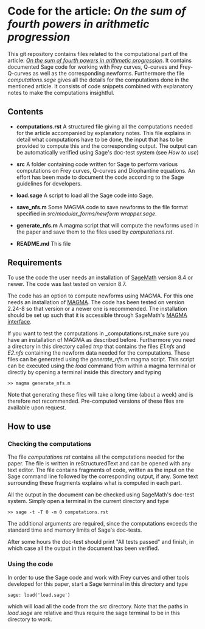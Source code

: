 # Code for the article: _On the sum of fourth powers in arithmetic progression_

This git repository contains files related to the computational part
of the article: [_On the sum of fourth powers in arithmetic
progression_](https://arxiv.org/abs/1907.12351). It contains
documented Sage code for working with Frey curves, Q-curves and
Frey-Q-curves as well as the corresponding newforms. Furthermore the
file _computations.sage_ gives all the details for the computations
done in the mentioned article. It consists of code snippets combined
with explanatory notes to make the computations insightful.

## Contents

* **computations.rst** A structured file giving all the computations
  needed for the article accompanied by explanatory notes. This file
  explains in detail what computations have to be done, the input that
  has to be provided to compute this and the corresponding output. The
  output can be automatically verified using Sage's doc-test system
  (see _How to use_)

* **src** A folder containing code written for Sage to perform various
  computations on Frey curves, Q-curves and Diophantine equations. An
  effort has been made to document the code according to the Sage
  guidelines for developers.

* **load.sage** A script to load all the Sage code into Sage.
  
* **save\_nfs.m** Some MAGMA code to save newforms to the file format
  specified in _src/modular\_forms/newform wrapper.sage_.
  
* **generate\_nfs.m** A magma script that will compute the newforms
  used in the paper and save them to the files used by _computations.rst_.
  
* **README.md** This file

## Requirements

To use the code the user needs an installation of
[SageMath](http://www.sagemath.org/) version 8.4 or newer.  The code
was last tested on version 8.7.

The code has an option to compute newforms using MAGMA. For this one
needs an installation of
[MAGMA](http://magma.maths.usyd.edu.au/magma/). The code has been
tested on version 2.24-8 so that version or a newer one is
recommended. The installation should be set up such that it is
accessible through SageMath's [MAGMA
interface](http://doc.sagemath.org/html/en/reference/interfaces/sage/interfaces/magma.html).

If you want to test the computations in _computations.rst_make sure
you have an installation of MAGMA as described before. Furthermore you
need a directory in this directory called _tmp_ that contains the
files _E1.nfs_ and _E2.nfs_ containing the newform data needed for the
computations. These files can be generated using the _generate\_nfs.m_
magma script. This script can be executed using the _load_ command
from within a magma terminal or directly by opening a terminal inside
this directory and typing

    >> magma generate_nfs.m

Note that generating these files will take a long time (about a week)
and is therefore not recommended. Pre-computed versions of these files
are available upon request.

## How to use

### Checking the computations

The file _computations.rst_ contains all the computations needed for
the paper. The file is written in reStructuredText and can be opened
with any text editor. The file contains fragments of code, written as
the input on the Sage command line followed by the corresponding
output, if any. Some text surrounding these fragments explains what is
computed in each part.

All the output in the document can be checked using SageMath's
doc-test system. Simply open a terminal in the current directory and
type

    >> sage -t -T 0 -m 0 computations.rst

The additional arguments are required, since the computations exceeds
the standard time and memory limits of Sage's doc-tests.

After some hours the doc-test should print "All tests passed" and
finish, in which case all the output in the document has been
verified.

### Using the code

In order to use the Sage code and work with Frey curves and other
tools developed for this paper, start a Sage terminal in this
directory and type

    sage: load('load.sage')

which will load all the code from the _src_ directory. Note that the
paths in _load.sage_ are relative and thus require the sage terminal
to be in this directory to work.
